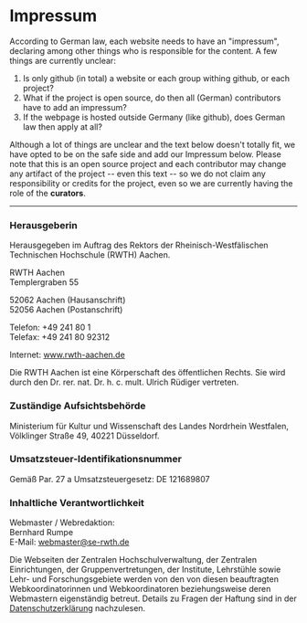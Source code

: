 <!-- (c) https://github.com/MontiCore/monticore -->
# Impressum

According to German law, each website needs to have an "impressum",
declaring among other things who is responsible for the content.
A few things are currently unclear:

1. Is only github (in total) a website or each group
withing github, or each project?
1. What if the project is open source, do then all (German)
  contributors have to add an impressum?
1. If the webpage is hosted outside Germany (like github),
  does German law then apply at all?

Although a lot of things are unclear and the 
text below doesn't totally fit, we have opted to be on the 
safe side and add our Impressum below.
Please note that this is an open source project 
and each contributor may change any artifact of the project
-- even this text -- so we do not claim any responsibility 
or credits for the project, even so we are currently having the 
role of the __curators__.
  
---------------------

### Herausgeberin

Herausgegeben im Auftrag des Rektors der Rheinisch-Westfälischen Technischen Hochschule (RWTH) Aachen.

RWTH Aachen \
Templergraben 55

52062 Aachen (Hausanschrift) \
52056 Aachen (Postanschrift)

Telefon: +49 241 80 1 \
Telefax: +49 241 80 92312

Internet: www.rwth-aachen.de

Die RWTH Aachen ist eine Körperschaft des öffentlichen Rechts. 
Sie wird durch den Dr. rer. nat. Dr. h. c. mult. Ulrich Rüdiger vertreten.

### Zuständige Aufsichtsbehörde

Ministerium für Kultur und Wissenschaft des Landes Nordrhein Westfalen, Völklinger Straße 49, 40221 Düsseldorf.

### Umsatzsteuer-Identifikationsnummer

Gemäß Par. 27 a Umsatzsteuergesetz: DE 121689807

### Inhaltliche Verantwortlichkeit

Webmaster / Webredaktion: \
Bernhard Rumpe \
E-Mail: <webmaster@se-rwth.de>

Die Webseiten der Zentralen Hochschulverwaltung, der Zentralen Einrichtungen, 
der Gruppenvertretungen, der Institute, Lehrstühle sowie Lehr- und Forschungsgebiete werden von den 
von diesen beauftragten Webkoordinatorinnen und Webkoordinatoren beziehungsweise deren Webmastern eigenständig betreut. 
Details zu Fragen der Haftung sind in der [Datenschutzerklärung](https://www.itc.rwth-aachen.de/go/id/myfc/) nachzulesen.

